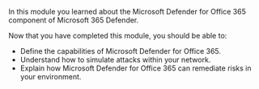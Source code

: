 In this module you learned about the Microsoft Defender for Office 365 component of Microsoft 365 Defender. 

Now that you have completed this module, you should be able to:

- Define the capabilities of Microsoft Defender for Office 365.
- Understand how to simulate attacks within your network.
- Explain how Microsoft Defender for Office 365 can remediate risks in your environment.
